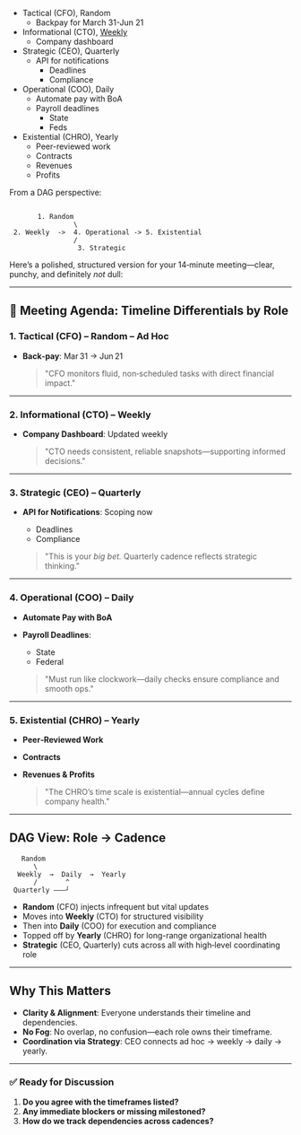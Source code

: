 - Tactical (CFO), Random
  - Backpay for March 31-Jun 21  
- Informational (CTO), [Weekly](https://docs.zoom.us/doc/13BVLe0lT4qtd3Vbulojrw?from=web_summary)
  - Company dashboard 
- Strategic (CEO), Quarterly
   - API for notifications
      - Deadlines
      - Compliance  
- Operational (COO), Daily
  - Automate pay with BoA
  - Payroll deadlines
     - State
     - Feds 
- Existential (CHRO), Yearly
   - Peer-reviewed work
   - Contracts
   - Revenues
   - Profits 


From a DAG perspective:

```

       1. Random
                \
 2. Weekly  ->  4. Operational -> 5. Existential
                /
                 3. Strategic
```

Here’s a polished, structured version for your 14‑minute meeting—clear, punchy, and definitely *not* dull:

---

## 🎯 Meeting Agenda: Timeline Differentials by Role

### 1. Tactical (CFO) – **Random – Ad Hoc**

* **Back‑pay**: Mar 31 → Jun 21

  > "CFO monitors fluid, non‑scheduled tasks with direct financial impact."

---

### 2. Informational (CTO) – **Weekly**

* **Company Dashboard**: Updated weekly

  > "CTO needs consistent, reliable snapshots—supporting informed decisions."

---

### 3. Strategic (CEO) – **Quarterly**

* **API for Notifications**: Scoping now

  * Deadlines
  * Compliance

  > "This is your *big bet.* Quarterly cadence reflects strategic thinking."

---

### 4. Operational (COO) – **Daily**

* **Automate Pay with BoA**
* **Payroll Deadlines**:

  * State
  * Federal

  > "Must run like clockwork—daily checks ensure compliance and smooth ops."

---

### 5. Existential (CHRO) – **Yearly**

* **Peer‑Reviewed Work**
* **Contracts**
* **Revenues & Profits**

  > "The CHRO’s time scale is existential—annual cycles define company health."

---

## DAG View: Role → Cadence

```
   Random
      \
  Weekly  →  Daily  →  Yearly
      /       ^
 Quarterly ———┘
```

* **Random** (CFO) injects infrequent but vital updates
* Moves into **Weekly** (CTO) for structured visibility
* Then into **Daily** (COO) for execution and compliance
* Topped off by **Yearly** (CHRO) for long-range organizational health
* **Strategic** (CEO, Quarterly) cuts across all with high‑level coordinating role

---

## Why This Matters

* **Clarity & Alignment**: Everyone understands their timeline and dependencies.
* **No Fog**: No overlap, no confusion—each role owns their timeframe.
* **Coordination via Strategy**: CEO connects ad hoc → weekly → daily → yearly.

---

### ✅ Ready for Discussion

1. **Do you agree with the timeframes listed?**
2. **Any immediate blockers or missing milestoned?**
3. **How do we track dependencies across cadences?**


